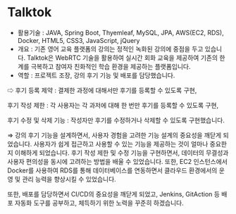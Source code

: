 # Talktok
- 활용기술 : JAVA, Spring Boot, Thyemleaf, MySQL, JPA, AWS(EC2, RDS), Docker, HTML5, CSS3, JavaScript, jQuery 
- 개요 : 기존 영어 교육 플랫폼의 강의는 정적인 녹화된 강의에 중점을 두고 있습니다. Talktok은 WebRTC 기술을 활용하여 실시간 회화 교육을 제공하여 기존의 한계를 극복하고 참여자 친화적인 학습 환경을 제공하는 플랫폼입니다.
- 역할 : 프로젝트 조장, 강의 후기 기능 및 배포를 담당했습니다.

⇨  후기 등록 제약 : 결제한 과정에 대해서만 후기를 등록할 수 있도록 구현,

후기 작성 제한 : 각 사용자는 각 과저에 대해 한 번만 후기를 등록할 수 있도록 구현,

후기 수정 및 삭제 기능 : 작성자만 후기를 수정하거나 삭제할 수 있도록 구현했습니다.

⇒ 강의 후기 기능을 설계하면서, 사용자 경험을 고려한 기능 설계의 중요성을 깨닫게 되었습니다. 사용자가 쉽게 접근하고 사용할 수 있는 기능을 제공하는 것이 얼마나 중요한지 이해하게 되었습니다. 후기 작성 제한 및 수정 기능을 구현하면서, 데이터의 무결성과 사용자 편의성을 동시에 고려하는 방법을 배울 수 있었습니다. 또한, EC2 인스턴스에서 Docker를 사용하여 RDS를 통해 데이터베이스를 연동하면서 클라우드 환경에서의 운영 및 관리 능력을 향상시킬 수 있었습니다.

 또한, 배포를 담당하면서 CI/CD의 중요성을 깨닫게 되었고, Jenkins, GitAction 등 배포 자동화 도구를 공부하고, 체득하기 위한 노력을 꾸준히 하겠습니다.
